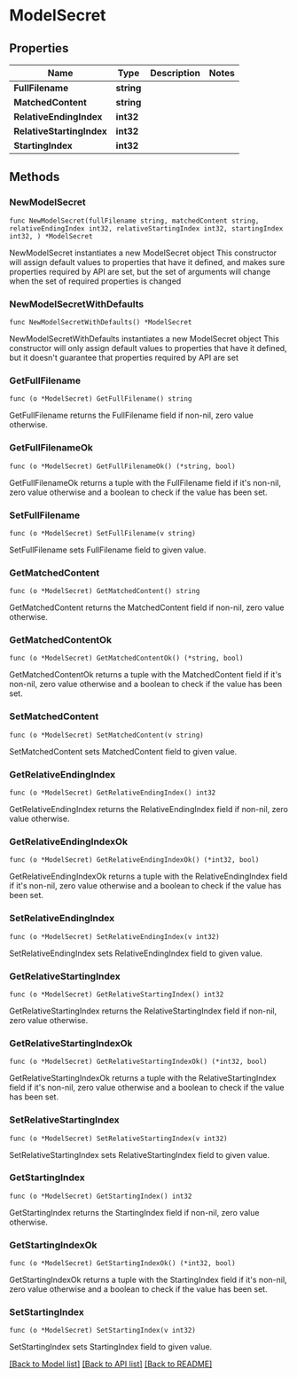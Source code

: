 # ModelSecret

## Properties

Name | Type | Description | Notes
------------ | ------------- | ------------- | -------------
**FullFilename** | **string** |  | 
**MatchedContent** | **string** |  | 
**RelativeEndingIndex** | **int32** |  | 
**RelativeStartingIndex** | **int32** |  | 
**StartingIndex** | **int32** |  | 

## Methods

### NewModelSecret

`func NewModelSecret(fullFilename string, matchedContent string, relativeEndingIndex int32, relativeStartingIndex int32, startingIndex int32, ) *ModelSecret`

NewModelSecret instantiates a new ModelSecret object
This constructor will assign default values to properties that have it defined,
and makes sure properties required by API are set, but the set of arguments
will change when the set of required properties is changed

### NewModelSecretWithDefaults

`func NewModelSecretWithDefaults() *ModelSecret`

NewModelSecretWithDefaults instantiates a new ModelSecret object
This constructor will only assign default values to properties that have it defined,
but it doesn't guarantee that properties required by API are set

### GetFullFilename

`func (o *ModelSecret) GetFullFilename() string`

GetFullFilename returns the FullFilename field if non-nil, zero value otherwise.

### GetFullFilenameOk

`func (o *ModelSecret) GetFullFilenameOk() (*string, bool)`

GetFullFilenameOk returns a tuple with the FullFilename field if it's non-nil, zero value otherwise
and a boolean to check if the value has been set.

### SetFullFilename

`func (o *ModelSecret) SetFullFilename(v string)`

SetFullFilename sets FullFilename field to given value.


### GetMatchedContent

`func (o *ModelSecret) GetMatchedContent() string`

GetMatchedContent returns the MatchedContent field if non-nil, zero value otherwise.

### GetMatchedContentOk

`func (o *ModelSecret) GetMatchedContentOk() (*string, bool)`

GetMatchedContentOk returns a tuple with the MatchedContent field if it's non-nil, zero value otherwise
and a boolean to check if the value has been set.

### SetMatchedContent

`func (o *ModelSecret) SetMatchedContent(v string)`

SetMatchedContent sets MatchedContent field to given value.


### GetRelativeEndingIndex

`func (o *ModelSecret) GetRelativeEndingIndex() int32`

GetRelativeEndingIndex returns the RelativeEndingIndex field if non-nil, zero value otherwise.

### GetRelativeEndingIndexOk

`func (o *ModelSecret) GetRelativeEndingIndexOk() (*int32, bool)`

GetRelativeEndingIndexOk returns a tuple with the RelativeEndingIndex field if it's non-nil, zero value otherwise
and a boolean to check if the value has been set.

### SetRelativeEndingIndex

`func (o *ModelSecret) SetRelativeEndingIndex(v int32)`

SetRelativeEndingIndex sets RelativeEndingIndex field to given value.


### GetRelativeStartingIndex

`func (o *ModelSecret) GetRelativeStartingIndex() int32`

GetRelativeStartingIndex returns the RelativeStartingIndex field if non-nil, zero value otherwise.

### GetRelativeStartingIndexOk

`func (o *ModelSecret) GetRelativeStartingIndexOk() (*int32, bool)`

GetRelativeStartingIndexOk returns a tuple with the RelativeStartingIndex field if it's non-nil, zero value otherwise
and a boolean to check if the value has been set.

### SetRelativeStartingIndex

`func (o *ModelSecret) SetRelativeStartingIndex(v int32)`

SetRelativeStartingIndex sets RelativeStartingIndex field to given value.


### GetStartingIndex

`func (o *ModelSecret) GetStartingIndex() int32`

GetStartingIndex returns the StartingIndex field if non-nil, zero value otherwise.

### GetStartingIndexOk

`func (o *ModelSecret) GetStartingIndexOk() (*int32, bool)`

GetStartingIndexOk returns a tuple with the StartingIndex field if it's non-nil, zero value otherwise
and a boolean to check if the value has been set.

### SetStartingIndex

`func (o *ModelSecret) SetStartingIndex(v int32)`

SetStartingIndex sets StartingIndex field to given value.



[[Back to Model list]](../README.md#documentation-for-models) [[Back to API list]](../README.md#documentation-for-api-endpoints) [[Back to README]](../README.md)


